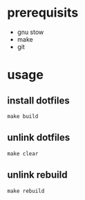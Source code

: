 # prerequisits
- gnu stow
- make
- git
# usage 
## install dotfiles
```
make build
```

## unlink dotfiles
```
make clear
```

## unlink rebuild 
```
make rebuild
```
